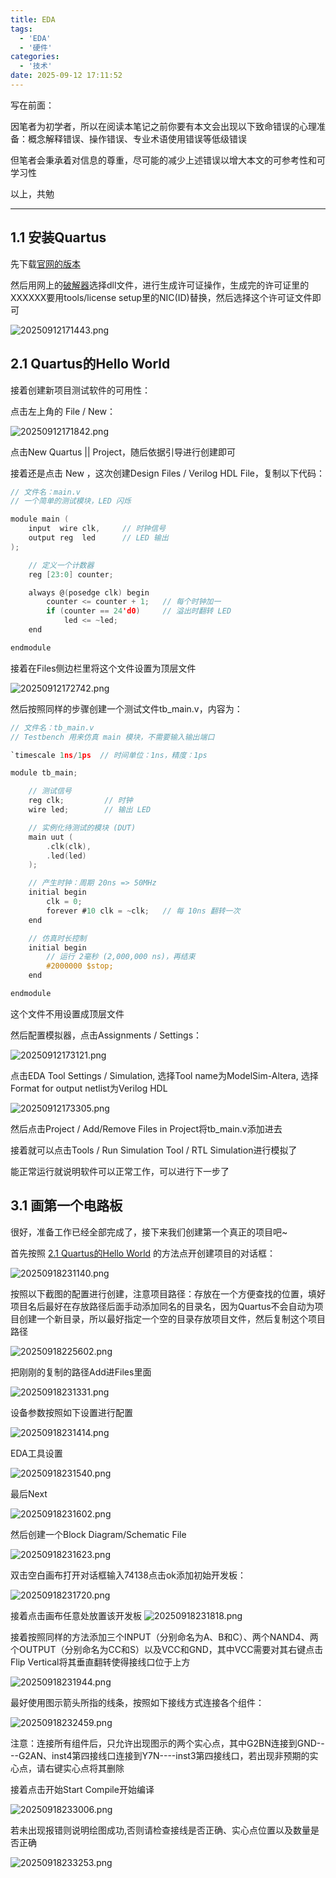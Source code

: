 ```yaml
---
title: EDA
tags:
  - 'EDA'
  - '硬件'
categories:
  - '技术'
date: 2025-09-12 17:11:52
---
```


写在前面：

因笔者为初学者，所以在阅读本笔记之前你要有本文会出现以下致命错误的心理准备：概念解释错误、操作错误、专业术语使用错误等低级错误

但笔者会秉承着对信息的尊重，尽可能的减少上述错误以增大本文的可参考性和可学习性

以上，共勉

---

## 1.1 安装Quartus

先下载[官网的版本](https://www.intel.com/content/www/us/en/software-kit/711791/intel-quartus-ii-web-edition-design-software-version-13-0sp1-for-windows.html?utm_source=chatgpt.com)

然后用网上的[破解器](/assets/EDA/Quartus_13.0_SP1_x64_hack.rar)选择dll文件，进行生成许可证操作，生成完的许可证里的XXXXXX要用tools/license setup里的NIC(ID)替换，然后选择这个许可证文件即可

![20250912171443.png](/assets/EDA/20250912171443.png)

## 2.1 Quartus的Hello World

接着创建新项目测试软件的可用性：

点击左上角的 File / New：

![20250912171842.png](/assets/EDA/20250912171842.png)

点击New Quartus || Project，随后依据引导进行创建即可

接着还是点击 New ，这次创建Design Files /  Verilog HDL File，复制以下代码：

``` c
// 文件名：main.v
// 一个简单的测试模块，LED 闪烁

module main (
    input  wire clk,     // 时钟信号
    output reg  led      // LED 输出
);

    // 定义一个计数器
    reg [23:0] counter;

    always @(posedge clk) begin
        counter <= counter + 1;   // 每个时钟加一
        if (counter == 24'd0)     // 溢出时翻转 LED
            led <= ~led;
    end

endmodule

```

接着在Files侧边栏里将这个文件设置为顶层文件

![20250912172742.png](/assets/EDA/20250912172742.png)

然后按照同样的步骤创建一个测试文件tb_main.v，内容为：

``` c
// 文件名：tb_main.v
// Testbench 用来仿真 main 模块，不需要输入输出端口

`timescale 1ns/1ps  // 时间单位：1ns，精度：1ps

module tb_main;

    // 测试信号
    reg clk;         // 时钟
    wire led;        // 输出 LED

    // 实例化待测试的模块 (DUT)
    main uut (
        .clk(clk),
        .led(led)
    );

    // 产生时钟：周期 20ns => 50MHz
    initial begin
        clk = 0;
        forever #10 clk = ~clk;   // 每 10ns 翻转一次
    end

    // 仿真时长控制
    initial begin
        // 运行 2毫秒 (2,000,000 ns)，再结束
        #2000000 $stop;
    end

endmodule

```

这个文件不用设置成顶层文件

然后配置模拟器，点击Assignments / Settings：

![20250912173121.png](/assets/EDA/20250912173121.png)

点击EDA Tool Settings / Simulation, 选择Tool name为ModelSim-Altera, 选择Format for output netlist为Verilog HDL

![20250912173305.png](/assets/EDA/20250912173305.png)

然后点击Project / Add/Remove Files in Project将tb_main.v添加进去

接着就可以点击Tools / Run Simulation Tool / RTL Simulation进行模拟了

能正常运行就说明软件可以正常工作，可以进行下一步了

## 3.1 画第一个电路板

很好，准备工作已经全部完成了，接下来我们创建第一个真正的项目吧~

首先按照 [2.1 Quartus的Hello World](/tec/EDA/#2-1-Quartus的Hello-World) 的方法点开创建项目的对话框：

![20250918231140.png](/assets/EDA/20250918231140.png)

按照以下截图的配置进行创建，注意项目路径：存放在一个方便查找的位置，填好项目名后最好在存放路径后面手动添加同名的目录名，因为Quartus不会自动为项目创建一个新目录，所以最好指定一个空的目录存放项目文件，然后复制这个项目路径

![20250918225602.png](/assets/EDA/20250918225602.png)

把刚刚的复制的路径Add进Files里面

![20250918231331.png](/assets/EDA/20250918231331.png)

设备参数按照如下设置进行配置

![20250918231414.png](/assets/EDA/20250918231414.png)

EDA工具设置

![20250918231540.png](/assets/EDA/20250918231540.png)

最后Next

![20250918231602.png](/assets/EDA/20250918231602.png)

然后创建一个Block Diagram/Schematic File

![20250918231623.png](/assets/EDA/20250918231623.png)

双击空白画布打开对话框输入74138点击ok添加初始开发板：

![20250918231720.png](/assets/EDA/20250918231720.png)

接着点击画布任意处放置该开发板
![20250918231818.png](/assets/EDA/20250918231818.png)

接着按照同样的方法添加三个INPUT（分别命名为A、B和C）、两个NAND4、两个OUTPUT（分别命名为CC和S）以及VCC和GND，其中VCC需要对其右键点击Flip Vertical将其垂直翻转使得接线口位于上方

![20250918231944.png](/assets/EDA/20250918231944.png)

最好使用图示箭头所指的线条，按照如下接线方式连接各个组件：

![20250918232459.png](/assets/EDA/20250918232459.png)

注意：连接所有组件后，只允许出现图示的两个实心点，其中G2BN连接到GND----G2AN、inst4第四接线口连接到Y7N----inst3第四接线口，若出现非预期的实心点，请右键实心点将其删除

接着点击开始Start Compile开始编译

![20250918233006.png](/assets/EDA/20250918233006.png)

若未出现报错则说明绘图成功,否则请检查接线是否正确、实心点位置以及数量是否正确

![20250918233253.png](/assets/EDA/20250918233253.png)
